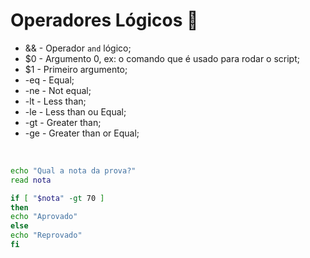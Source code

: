 # Operadores Lógicos 🧮

- && - Operador `and` lógico;
- $0 - Argumento 0, ex: o comando que é usado para rodar o script;
- $1 - Primeiro argumento;
- -eq - Equal;
- -ne - Not equal;
- -lt - Less than;
- -le - Less than ou Equal;
- -gt - Greater than;
- -ge - Greater than or Equal;

<br/>

```bash
echo "Qual a nota da prova?"
read nota

if [ "$nota" -gt 70 ]
then
echo "Aprovado"
else
echo "Reprovado"
fi
```